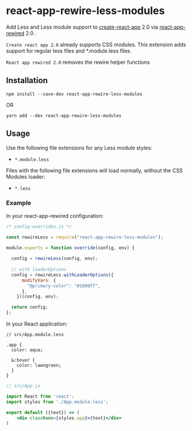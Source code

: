 # react-app-rewire-less-modules

Add Less and Less module support to
[create-react-app](https://github.com/facebookincubator/create-react-app) 2.0 via
[react-app-rewired](https://github.com/timarney/react-app-rewired) 2.0 .

`Create react app 2.0` already supports CSS modules. This extension adds support for regular less files and *.module.less files.

`React app rewired 2.0` removes the rewire helper functions
## Installation

```
npm install --save-dev react-app-rewire-less-modules
```

OR

```
yarn add --dev react-app-rewire-less-modules
```

## Usage

Use the following file extensions for any Less module styles:

* `*.module.less`

Files with the following file extensions will load normally, without the CSS
Modules loader:

* `*.less`

### Example

In your react-app-rewired configuration:

```javascript
/* config-overrides.js */

const rewireLess = require("react-app-rewire-less-modules");

module.exports = function override(config, env) {
  
  config = rewireLess(config, env);
  
  // with loaderOptions
  config = rewireLess.withLoaderOptions({
      modifyVars: {
        "@primary-color": "#1890ff",
      },
    })(config, env);

  return config;
};
```

In your React application:

```less
// src/App.module.less

.app {
  color: aqua;

  &:hover {
    color: lawngreen;
  }
}
```

```jsx harmony
// src/App.js

import React from 'react';
import styles from './App.module.less';

export default ({text}) => (
    <div className={styles.app}>{text}</div>
)
```

